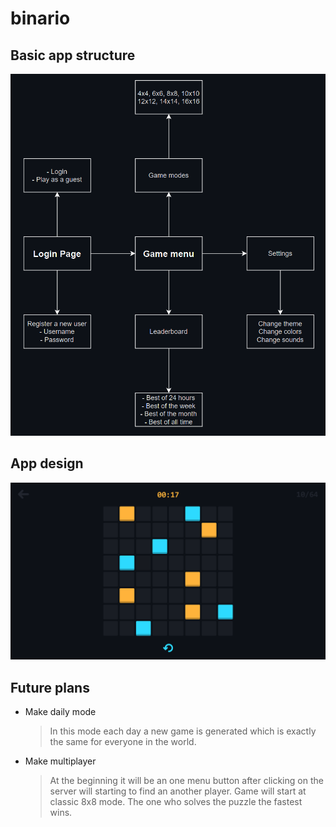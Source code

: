 # binario

## Basic app structure

![Struct](./workflow/app_structure.png)

## App design

![Design](./workflow/app-design.png)

## Future plans

-   Make daily mode

    > In this mode each day a new game is generated which is exactly the same for everyone in the world.

-   Make multiplayer
    > At the beginning it will be an one menu button after clicking on the server will starting to find an another player. Game will start at classic 8x8 mode. The one who solves the puzzle the fastest wins.

